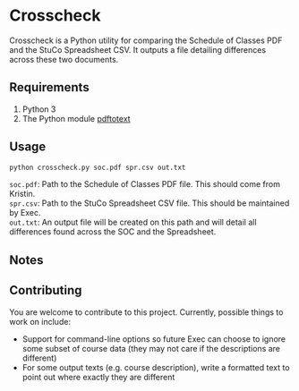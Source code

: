 # Crosscheck

Crosscheck is a Python utility for comparing the Schedule of Classes PDF and the StuCo Spreadsheet CSV. It outputs a file detailing differences across these two documents.

## Requirements

1. Python 3
2. The Python module [pdftotext](https://pypi.org/project/pdftotext/)

## Usage

```bash
python crosscheck.py soc.pdf spr.csv out.txt
```
`soc.pdf`: Path to the Schedule of Classes PDF file. This should come from Kristin.\
`spr.csv`: Path to the StuCo Spreadsheet CSV file. This should be maintained by Exec.\
`out.txt`: An output file will be created on this path and will detail all differences found across the SOC and the Spreadsheet.

## Notes

## Contributing

You are welcome to contribute to this project. Currently, possible things to work on include:
- Support for command-line options so future Exec can choose to ignore some subset of course data (they may not care if the descriptions are different)
- For some output texts (e.g. course description), write a formatted text to point out where exactly they are different
